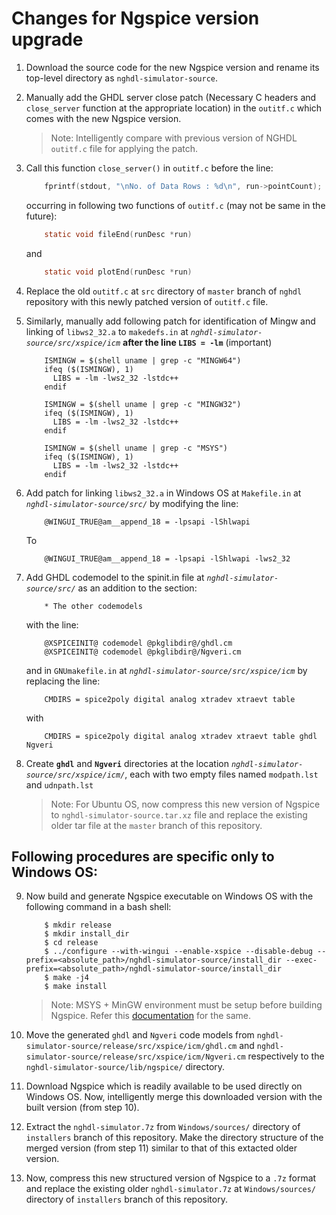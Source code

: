 # Changes for Ngspice version upgrade

1. Download the source code for the new Ngspice version and rename its top-level directory as `nghdl-simulator-source`.

2. Manually add the GHDL server close patch (Necessary C headers and `close_server` function at the appropriate location) in the `outitf.c` which comes with the new Ngspice version.

    > Note: Intelligently compare with previous version of NGHDL `outitf.c` file for applying the patch.

3. Call this function `close_server()` in `outitf.c` before the line:
    
    ```c
        fprintf(stdout, "\nNo. of Data Rows : %d\n", run->pointCount);
    ```
    occurring in following two functions of `outitf.c` (may not be same in the future):
    ```c
        static void fileEnd(runDesc *run)
    ```
    and
    ```c
        static void plotEnd(runDesc *run)
    ``` 

4. Replace the old `outitf.c` at `src` directory of `master` branch of `nghdl` repository with this newly patched version of `outitf.c` file.

5. Similarly, manually add following patch for identification of Mingw and linking of `libws2_32.a` to `makedefs.in` at *`nghdl-simulator-source/src/xspice/icm`* **after the line `LIBS = -lm`** (important)
    ```make
        ISMINGW = $(shell uname | grep -c "MINGW64")
        ifeq ($(ISMINGW), 1)
          LIBS = -lm -lws2_32 -lstdc++
        endif

        ISMINGW = $(shell uname | grep -c "MINGW32")
        ifeq ($(ISMINGW), 1)
          LIBS = -lm -lws2_32 -lstdc++
        endif

        ISMINGW = $(shell uname | grep -c "MSYS")
        ifeq ($(ISMINGW), 1)
          LIBS = -lm -lws2_32 -lstdc++
        endif
    ```

6. Add patch for linking `libws2_32.a` in Windows OS at `Makefile.in` at *`nghdl-simulator-source/src/`* by modifying the line:
    ```make
        @WINGUI_TRUE@am__append_18 = -lpsapi -lShlwapi 
    ```
    To
    ```make
        @WINGUI_TRUE@am__append_18 = -lpsapi -lShlwapi -lws2_32
    ```

7. Add GHDL codemodel to the spinit.in file at *`nghdl-simulator-source/src/`* as an addition to the section:
    ```make
        * The other codemodels
    ```
    with the line:
    ```make
        @XSPICEINIT@ codemodel @pkglibdir@/ghdl.cm
        @XSPICEINIT@ codemodel @pkglibdir@/Ngveri.cm
    ```
    and in `GNUmakefile.in` at *`nghdl-simulator-source/src/xspice/icm`* by replacing the line:
    ```make
        CMDIRS = spice2poly digital analog xtradev xtraevt table
    ```
    with
    ```make
        CMDIRS = spice2poly digital analog xtradev xtraevt table ghdl Ngveri
    ```

8. Create **`ghdl`** and **`Ngveri`** directories at the location *`nghdl-simulator-source/src/xspice/icm/`*, each with two empty files named `modpath.lst` and `udnpath.lst`

    > Note: For Ubuntu OS, now compress this new version of Ngspice to `nghdl-simulator-source.tar.xz` file and replace the existing older tar file at the `master` branch of this repository.


## Following procedures are specific only to Windows OS:

9. Now build and generate Ngspice executable on Windows OS with the following command in a bash shell:

    ```console
        $ mkdir release
        $ mkdir install_dir
        $ cd release
        $ ../configure --with-wingui --enable-xspice --disable-debug --prefix=<absolute_path>/nghdl-simulator-source/install_dir --exec-prefix=<absolute_path>/nghdl-simulator-source/install_dir
        $ make -j4
        $ make install
    ```
    > Note: MSYS + MinGW environment must be setup before building Ngspice. Refer this [documentation](Windows/MinGW+MSYS.md) for the same.

10. Move the generated ``ghdl`` and ``Ngveri`` code models from `nghdl-simulator-source/release/src/xspice/icm/ghdl.cm` and `nghdl-simulator-source/release/src/xspice/icm/Ngveri.cm` respectively to the `nghdl-simulator-source/lib/ngspice/` directory.

11. Download Ngspice which is readily available to be used directly on Windows OS. Now, intelligently merge this downloaded version with the built version (from step 10).

12. Extract the `nghdl-simulator.7z` from `Windows/sources/` directory of `installers` branch of this repository. Make the directory structure of the merged version (from step 11) similar to that of this extacted older version.

13. Now, compress this new structured version of Ngspice to a `.7z` format and replace the existing older `nghdl-simulator.7z` at `Windows/sources/` directory of `installers` branch of this repository.
